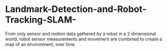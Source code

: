 # Landmark-Detection-and-Robot-Tracking-SLAM-
 From only sensor and motion data gathered by a robot in a 2 dimensional world, robot sensor measurements and movement are combined to create a map of an environment, over time
